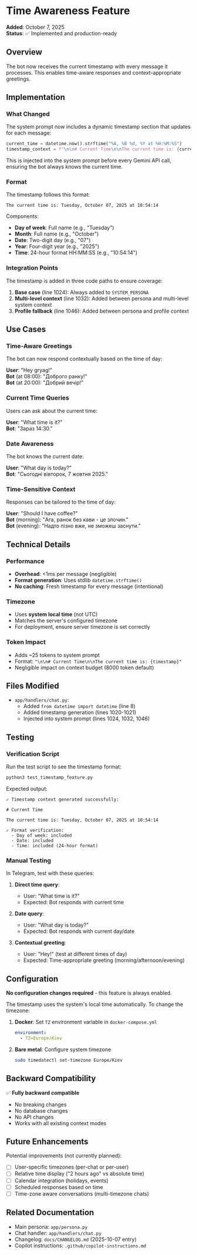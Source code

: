 # Time Awareness Feature

**Added**: October 7, 2025  
**Status**: ✅ Implemented and production-ready

## Overview

The bot now receives the current timestamp with every message it processes. This enables time-aware responses and context-appropriate greetings.

## Implementation

### What Changed

The system prompt now includes a dynamic timestamp section that updates for each message:

```python
current_time = datetime.now().strftime("%A, %B %d, %Y at %H:%M:%S")
timestamp_context = f"\n\n# Current Time\n\nThe current time is: {current_time}"
```

This is injected into the system prompt before every Gemini API call, ensuring the bot always knows the current time.

### Format

The timestamp follows this format:
```
The current time is: Tuesday, October 07, 2025 at 10:54:14
```

Components:
- **Day of week**: Full name (e.g., "Tuesday")
- **Month**: Full name (e.g., "October")
- **Date**: Two-digit day (e.g., "07")
- **Year**: Four-digit year (e.g., "2025")
- **Time**: 24-hour format HH:MM:SS (e.g., "10:54:14")

### Integration Points

The timestamp is added in three code paths to ensure coverage:

1. **Base case** (line 1024): Always added to `SYSTEM_PERSONA`
2. **Multi-level context** (line 1032): Added between persona and multi-level system context
3. **Profile fallback** (line 1046): Added between persona and profile context

## Use Cases

### Time-Aware Greetings

The bot can now respond contextually based on the time of day:

**User**: "Hey gryag!"  
**Bot** (at 08:00): "Доброго ранку!"  
**Bot** (at 20:00): "Добрий вечір!"

### Current Time Queries

Users can ask about the current time:

**User**: "What time is it?"  
**Bot**: "Зараз 14:30."

### Date Awareness

The bot knows the current date:

**User**: "What day is today?"  
**Bot**: "Сьогодні вівторок, 7 жовтня 2025."

### Time-Sensitive Context

Responses can be tailored to the time of day:

**User**: "Should I have coffee?"  
**Bot** (morning): "Ага, ранок без кави - це злочин."  
**Bot** (evening): "Надто пізно вже, не зможеш заснути."

## Technical Details

### Performance

- **Overhead**: <1ms per message (negligible)
- **Format generation**: Uses stdlib `datetime.strftime()`
- **No caching**: Fresh timestamp for every message (intentional)

### Timezone

- Uses **system local time** (not UTC)
- Matches the server's configured timezone
- For deployment, ensure server timezone is set correctly

### Token Impact

- Adds ~25 tokens to system prompt
- Format: `"\n\n# Current Time\n\nThe current time is: {timestamp}"`
- Negligible impact on context budget (8000 token default)

## Files Modified

- `app/handlers/chat.py`:
  - Added `from datetime import datetime` (line 8)
  - Added timestamp generation (lines 1020-1021)
  - Injected into system prompt (lines 1024, 1032, 1046)

## Testing

### Verification Script

Run the test script to see the timestamp format:

```bash
python3 test_timestamp_feature.py
```

Expected output:
```
✓ Timestamp context generated successfully:

# Current Time

The current time is: Tuesday, October 07, 2025 at 10:54:14

✓ Format verification:
  - Day of week: included
  - Date: included
  - Time: included (24-hour format)
```

### Manual Testing

In Telegram, test with these queries:

1. **Direct time query**:
   - User: "What time is it?"
   - Expected: Bot responds with current time

2. **Date query**:
   - User: "What day is today?"
   - Expected: Bot responds with current day/date

3. **Contextual greeting**:
   - User: "Hey!" (test at different times of day)
   - Expected: Time-appropriate greeting (morning/afternoon/evening)

## Configuration

**No configuration changes required** - this feature is always enabled.

The timestamp uses the system's local time automatically. To change the timezone:

1. **Docker**: Set `TZ` environment variable in `docker-compose.yml`
   ```yaml
   environment:
     - TZ=Europe/Kiev
   ```

2. **Bare metal**: Configure system timezone
   ```bash
   sudo timedatectl set-timezone Europe/Kiev
   ```

## Backward Compatibility

✅ **Fully backward compatible**
- No breaking changes
- No database changes
- No API changes
- Works with all existing context modes

## Future Enhancements

Potential improvements (not currently planned):

- [ ] User-specific timezones (per-chat or per-user)
- [ ] Relative time display ("2 hours ago" vs absolute time)
- [ ] Calendar integration (holidays, events)
- [ ] Scheduled responses based on time
- [ ] Time-zone aware conversations (multi-timezone chats)

## Related Documentation

- Main persona: `app/persona.py`
- Chat handler: `app/handlers/chat.py`
- Changelog: `docs/CHANGELOG.md` (2025-10-07 entry)
- Copilot instructions: `.github/copilot-instructions.md`
